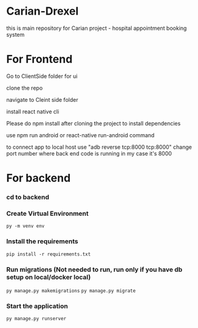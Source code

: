 # Carian-Drexel
this is main repository for Carian project - hospital appointment booking system 

# For Frontend

Go to ClientSide folder for ui 

clone the repo

navigate to Cleint side folder

install react native cli


Please do npm install after cloning the project to install dependencies

use npm run android or react-native run-android command

to connect app to local host use "adb reverse tcp:8000 tcp:8000" change port number where back end code is running in my case it's 8000

# For backend

### cd to backend

### Create Virtual Environment
`py -m venv env`

### Install the requirements
`pip install -r requirements.txt`

### Run migrations (Not needed to run, run only if you have db setup on local/docker local)
`py manage.py makemigrations`
`py manage.py migrate`

### Start the application
`py manage.py runserver`
